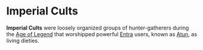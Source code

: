 # Imperial Cults

**Imperial Cults** were loosely organized groups of hunter-gatherers during the [Age of Legend](age_of_legend.md) that worshipped powerful [Entra](entra.md) users, known as [Atun](atun.md), as living dieties.
